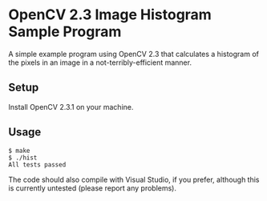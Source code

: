 OpenCV 2.3 Image Histogram Sample Program
=========================================
A simple example program using OpenCV 2.3 that calculates a histogram of
the pixels in an image in a not-terribly-efficient manner.

Setup
-----
Install OpenCV 2.3.1 on your machine.

Usage
-----

    $ make
    $ ./hist
    All tests passed
    
The code should also compile with Visual Studio, if you prefer, although 
this is currently untested (please report any problems).